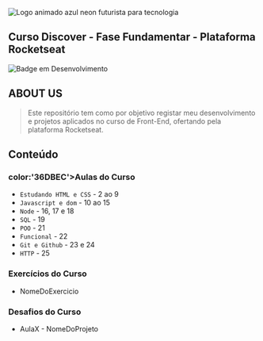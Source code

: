 ![Logo animado azul neon futurista para tecnologia](https://user-images.githubusercontent.com/113690864/196211154-e78a5f34-7531-4f03-be8d-c2e7d1082f4f.gif)
## Curso Discover - Fase Fundamentar - Plataforma Rocketseat

![Badge em Desenvolvimento](http://img.shields.io/static/v1?label=STATUS&message=EM%20DESENVOLVIMENTO&color=36DBEC&style=for-the-badge)

## ABOUT US
> Este repositório tem como por objetivo registar meu desenvolvimento e projetos aplicados no curso de Front-End, ofertando pela plataforma Rocketseat.



## Conteúdo 
### color:'36DBEC'>Aulas do Curso</h3>
- `Estudando HTML e CSS` - 2 ao 9
- `Javascript e dom` - 10 ao 15
- `Node` - 16, 17 e 18
- `SQL` - 19
- `POO` - 21
- `Funcional` - 22
- `Git e Github` - 23 e 24
- `HTTP` - 25
### Exercícios do Curso
  - NomeDoExercicio
### Desafios do Curso
  - AulaX - NomeDoProjeto

  
